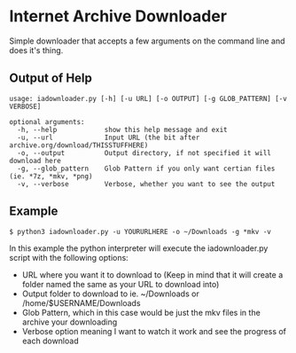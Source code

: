 # Internet Archive Downloader
Simple downloader that accepts a few arguments on the command line and does it's thing.

## Output of Help
```
usage: iadownloader.py [-h] [-u URL] [-o OUTPUT] [-g GLOB_PATTERN] [-v VERBOSE]

optional arguments:
  -h, --help            show this help message and exit
  -u, --url             Input URL (the bit after archive.org/download/THISSTUFFHERE)
  -o, --output          Output directory, if not specified it will download here
  -g, --glob_pattern    Glob Pattern if you only want certian files (ie. *7z, *mkv, *png)
  -v, --verbose         Verbose, whether you want to see the output
```

## Example
```
$ python3 iadownloader.py -u YOURURLHERE -o ~/Downloads -g *mkv -v
```
In this example the python interpreter will execute the iadownloader.py script with the following options:
- URL where you want it to download to (Keep in mind that it will create a folder named the same as your URL to download into)
- Output folder to download to ie. ~/Downloads or /home/$USERNAME/Downloads
- Glob Pattern, which in this case would be just the mkv files in the archive your downloading
- Verbose option meaning I want to watch it work and see the progress of each download
